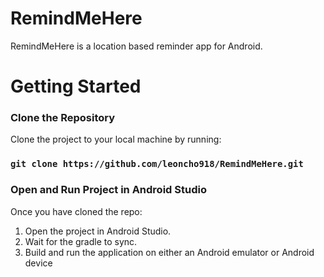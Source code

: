 # RemindMeHere

RemindMeHere is a location based reminder app for Android.

# Getting Started

### Clone the Repository
Clone the project to your local machine by running:

### `git clone https://github.com/leoncho918/RemindMeHere.git`

### Open and Run Project in Android Studio
Once you have cloned the repo:
1. Open the project in Android Studio.
2. Wait for the gradle to sync.
3. Build and run the application on either an Android emulator or Android device
